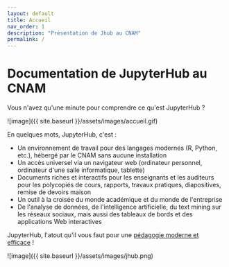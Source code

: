 ```yaml
---
layout: default
title: Accueil 
nav_order: 1
description: "Présentation de Jhub au CNAM"
permalink: /
---
```


# Documentation de JupyterHub au CNAM

Vous n'avez qu'une minute pour comprendre ce qu'est JupyterHub ?

![image]({{ site.baseurl }}/assets/images/accueil.gif)

En quelques mots, JupyterHub, c'est :

* Un environnement de travail pour des langages modernes (R, Python, etc.),
  hébergé par le CNAM sans aucune installation
* Un accès universel via un navigateur web (ordinateur personnel,
  ordinateur d'une salle informatique, tablette)
* Documents riches et interactifs pour les enseignants et les
  auditeurs pour les polycopiés de cours, rapports, travaux pratiques,
  diapositives, remise de devoirs maison
* Un outil à la croisée du monde académique et du monde de
  l'entreprise
* De l'analyse de données, de l'intelligence artificielle, du text mining sur les
  réseaux sociaux, mais aussi des tableaux de bords et des applications Web interactives

JupyterHub, l'atout qu'il vous faut pour une [pédagogie moderne et efficace](https://formation.cnam.fr/projet-6-plate-forme-d-analyse-des-donnees-competences-et-employabilite-par-la-pratique-1204533.kjsp) !

![image]({{ site.baseurl }}/assets/images/jhub.png)
